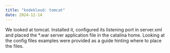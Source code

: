 ```yaml
---
title: "kodekloud: tomcat"
date: 2024-12-14
---
```

We looked at tomcat. Installed it, configured its listening port in server.xml and placed the *.war server application file in the catalina home. Looking at the 
config files examples were provided as a guide hinting where to place the files.
